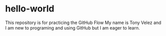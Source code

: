 # hello-world
This repository is for practicing the GitHub Flow
My name is Tony Velez and I am new to programing 
and using GitHub but I am eager to learn.
